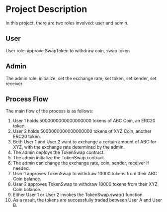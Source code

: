 # Project Description

In this project, there are two roles involved: user and admin.

## User

User role: approve SwapToken to withdraw coin, swap token

## Admin

The admin role: initialize, set the exchange rate, set token, set sender, set receiver

## Process Flow

The main flow of the process is as follows:

1. User 1 holds 5000000000000000000 tokens of ABC Coin, an ERC20 token.
2. User 2 holds 5000000000000000000  tokens of XYZ Coin, another ERC20 token.
3. Both User 1 and User 2 want to exchange a certain amount of ABC for XYZ, with the exchange rate determined by the admin.
4. The admin deploys the TokenSwap contract.
5. The admin initialize the TokenSwap contract.
6. The admin can change the exchange rate, coin, sender, receiver if needed.
7. User 1 approves TokenSwap to withdraw 10000 tokens from their ABC Coin balance.
8. User 2 approves TokenSwap to withdraw 10000 tokens from their XYZ Coin balance.
9. Either User 1 or User 2 invokes the TokenSwap.swap() function.
10. As a result, the tokens are successfully traded between User A and User B.


